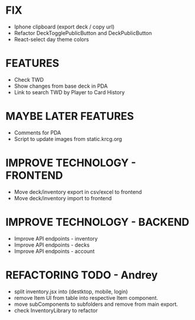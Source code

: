 # FIX
- Iphone clipboard (export deck / copy url)
- Refactor DeckTogglePublicButton and DeckPublicButton
- React-select day theme colors

# FEATURES
- Check TWD
- Show changes from base deck in PDA
- Link to search TWD by Player to Card History

# MAYBE LATER FEATURES
- Comments for PDA
- Script to update images from static.krcg.org

# IMPROVE TECHNOLOGY - FRONTEND
- Move deck/inventory export in csv/excel to frontend
- Move deck/inventory import to frontend

# IMPROVE TECHNOLOGY - BACKEND
- Improve API endpoints - inventory
- Improve API endpoints - decks
- Improve API endpoints - account

# REFACTORING TODO - Andrey
- split inventory.jsx into (destktop, mobile, login)
- remove Item UI from table into respective Item component.
- move subComponents to subfolders and remove from main export.
- check InventoryLibrary to refactor
